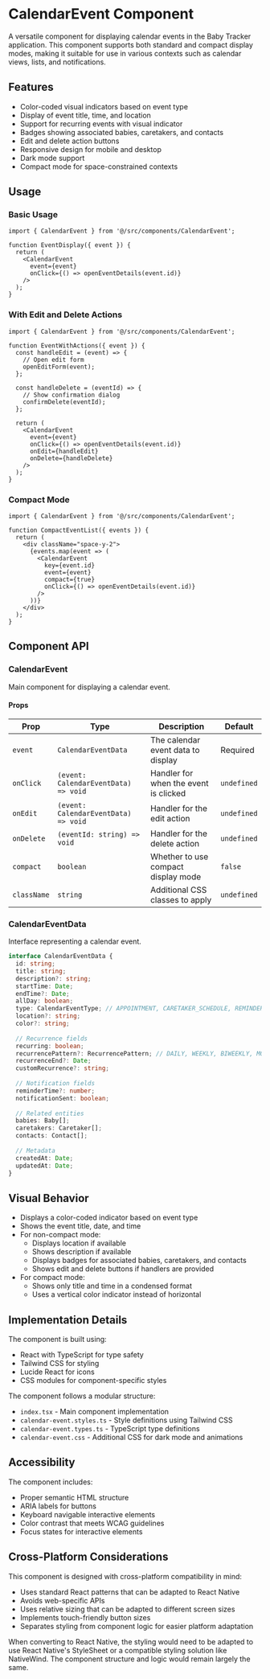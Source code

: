 # CalendarEvent Component

A versatile component for displaying calendar events in the Baby Tracker application. This component supports both standard and compact display modes, making it suitable for use in various contexts such as calendar views, lists, and notifications.

## Features

- Color-coded visual indicators based on event type
- Display of event title, time, and location
- Support for recurring events with visual indicator
- Badges showing associated babies, caretakers, and contacts
- Edit and delete action buttons
- Responsive design for mobile and desktop
- Dark mode support
- Compact mode for space-constrained contexts

## Usage

### Basic Usage

```tsx
import { CalendarEvent } from '@/src/components/CalendarEvent';

function EventDisplay({ event }) {
  return (
    <CalendarEvent 
      event={event}
      onClick={() => openEventDetails(event.id)}
    />
  );
}
```

### With Edit and Delete Actions

```tsx
import { CalendarEvent } from '@/src/components/CalendarEvent';

function EventWithActions({ event }) {
  const handleEdit = (event) => {
    // Open edit form
    openEditForm(event);
  };
  
  const handleDelete = (eventId) => {
    // Show confirmation dialog
    confirmDelete(eventId);
  };
  
  return (
    <CalendarEvent 
      event={event}
      onClick={() => openEventDetails(event.id)}
      onEdit={handleEdit}
      onDelete={handleDelete}
    />
  );
}
```

### Compact Mode

```tsx
import { CalendarEvent } from '@/src/components/CalendarEvent';

function CompactEventList({ events }) {
  return (
    <div className="space-y-2">
      {events.map(event => (
        <CalendarEvent 
          key={event.id}
          event={event}
          compact={true}
          onClick={() => openEventDetails(event.id)}
        />
      ))}
    </div>
  );
}
```

## Component API

### CalendarEvent

Main component for displaying a calendar event.

#### Props

| Prop | Type | Description | Default |
|------|------|-------------|---------|
| `event` | `CalendarEventData` | The calendar event data to display | Required |
| `onClick` | `(event: CalendarEventData) => void` | Handler for when the event is clicked | `undefined` |
| `onEdit` | `(event: CalendarEventData) => void` | Handler for the edit action | `undefined` |
| `onDelete` | `(eventId: string) => void` | Handler for the delete action | `undefined` |
| `compact` | `boolean` | Whether to use compact display mode | `false` |
| `className` | `string` | Additional CSS classes to apply | `undefined` |

### CalendarEventData

Interface representing a calendar event.

```typescript
interface CalendarEventData {
  id: string;
  title: string;
  description?: string;
  startTime: Date;
  endTime?: Date;
  allDay: boolean;
  type: CalendarEventType; // APPOINTMENT, CARETAKER_SCHEDULE, REMINDER, CUSTOM
  location?: string;
  color?: string;
  
  // Recurrence fields
  recurring: boolean;
  recurrencePattern?: RecurrencePattern; // DAILY, WEEKLY, BIWEEKLY, MONTHLY, YEARLY, CUSTOM
  recurrenceEnd?: Date;
  customRecurrence?: string;
  
  // Notification fields
  reminderTime?: number;
  notificationSent: boolean;
  
  // Related entities
  babies: Baby[];
  caretakers: Caretaker[];
  contacts: Contact[];
  
  // Metadata
  createdAt: Date;
  updatedAt: Date;
}
```

## Visual Behavior

- Displays a color-coded indicator based on event type
- Shows the event title, date, and time
- For non-compact mode:
  - Displays location if available
  - Shows description if available
  - Displays badges for associated babies, caretakers, and contacts
  - Shows edit and delete buttons if handlers are provided
- For compact mode:
  - Shows only title and time in a condensed format
  - Uses a vertical color indicator instead of horizontal

## Implementation Details

The component is built using:
- React with TypeScript for type safety
- Tailwind CSS for styling
- Lucide React for icons
- CSS modules for component-specific styles

The component follows a modular structure:
- `index.tsx` - Main component implementation
- `calendar-event.styles.ts` - Style definitions using Tailwind CSS
- `calendar-event.types.ts` - TypeScript type definitions
- `calendar-event.css` - Additional CSS for dark mode and animations

## Accessibility

The component includes:
- Proper semantic HTML structure
- ARIA labels for buttons
- Keyboard navigable interactive elements
- Color contrast that meets WCAG guidelines
- Focus states for interactive elements

## Cross-Platform Considerations

This component is designed with cross-platform compatibility in mind:

- Uses standard React patterns that can be adapted to React Native
- Avoids web-specific APIs
- Uses relative sizing that can be adapted to different screen sizes
- Implements touch-friendly button sizes
- Separates styling from component logic for easier platform adaptation

When converting to React Native, the styling would need to be adapted to use React Native's StyleSheet or a compatible styling solution like NativeWind. The component structure and logic would remain largely the same.
